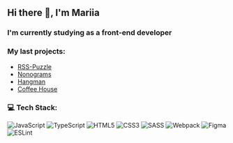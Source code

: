 ## Hi there 👋, I'm Mariia
### I'm currently studying as a front-end developer
### My last projects:
- <a href="https://rolling-scopes-school.github.io/filisinia-JSFE2023Q4/rss-puzzle" target="_blank">RSS-Puzzle</a>
- <a href="https://rolling-scopes-school.github.io/filisinia-JSFE2023Q4/nonograms/" target="_blank">Nonograms</a>
- <a href="https://rolling-scopes-school.github.io/filisinia-JSFE2023Q4/hangman/" target="_blank">Hangman</a>
- <a href="https://rolling-scopes-school.github.io/filisinia-JSFE2023Q4/coffee-house/main/" target="_blank">Coffee House</a>
### 💻 Tech Stack:
![JavaScript](https://img.shields.io/badge/javascript-%23323330.svg?style=for-the-badge&logo=javascript&logoColor=%23F7DF1E) ![TypeScript](https://img.shields.io/badge/typescript-%23007ACC.svg?style=for-the-badge&logo=typescript&logoColor=white) ![HTML5](https://img.shields.io/badge/html5-%23E34F26.svg?style=for-the-badge&logo=html5&logoColor=white) ![CSS3](https://img.shields.io/badge/css3-%231572B6.svg?style=for-the-badge&logo=css3&logoColor=white) ![SASS](https://img.shields.io/badge/SASS-hotpink.svg?style=for-the-badge&logo=SASS&logoColor=white) ![Webpack](https://img.shields.io/badge/webpack-%238DD6F9.svg?style=for-the-badge&logo=webpack&logoColor=black) ![Figma](https://img.shields.io/badge/figma-%23F24E1E.svg?style=for-the-badge&logo=figma&logoColor=white) ![ESLint](https://img.shields.io/badge/ESLint-4B3263?style=for-the-badge&logo=eslint&logoColor=white)
